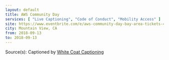 ```yaml
---
layout: default
title: AWS Community Day
services: [ "Live Captioning", "Code of Conduct", "Mobility Access" ]
site: https://www.eventbrite.com/e/aws-community-day-bay-area-tickets-46747729718
city: Mountain View, CA
from: 2018-09-13
to: 2018-09-13
---
```


Source(s): Captioned by [White Coat Captioning](http://www.whitecoatcaptioning.com/)